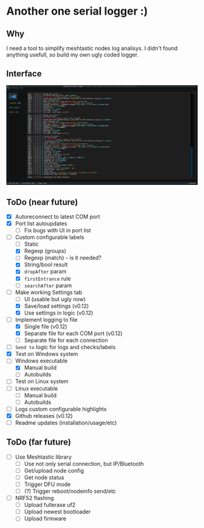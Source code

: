 # Another one serial logger :)

## Why
I need a tool to simplify meshtastic nodes log analisys. I didn't found anything usefull, so build my own ugly coded logger.

## Interface

![v0.11 screen](images/screen.png)

## ToDo (near future)
- [x] Autoreconnect to latest COM port
- [x] Port list autoupdates
  - [ ] Fix bugs with UI in port list
- [ ] Custom configurable labels
  - [ ] Static
  - [x] Regexp (groups)
  - [ ] Regexp (match) - is it needed?
  - [x] String/bool result
  - [x] `dropAfter` param
  - [x] `firstEntrance` rule
  - [ ] `searchAfter` param
- [ ] Make working Settings tab
  - [ ] UI (usable but ugly now)
  - [x] Save/load settings (v0.12)
  - [x] Use settings in logic (v0.12)
- [ ] Implement logging to file
  - [x] Single file (v0.12)
  - [x] Separate file for each COM port (v0.12)
  - [ ] Separate file for each connection
- [ ] `Send to` logic for logs and checks/labels
- [x] Test on Windows system
- [ ] Windows executable
  - [x] Manual build
  - [ ] Autobuilds
- [ ] Test on Linux system
- [ ] Linux executable
  - [ ] Manual build
  - [ ] Autobuilds
- [ ] Logs custom configurable highlights
- [x] Github releases (v0.12)
- [ ] Readme updates (installation/usage/etc)
## ToDo (far future)
- [ ] Use Meshtastic library
  - [ ] Use not only serial connection, but IP/Bluetooth
  - [ ] Get/upload node config
  - [ ] Get node status
  - [ ] Trigger DFU mode
  - [ ] (?) Trigger reboot/nodeinfo send/etc
- [ ] NRF52 flashing
  - [ ] Upload fullerase uf2
  - [ ] Upload newest bootloader
  - [ ] Upload firmware
